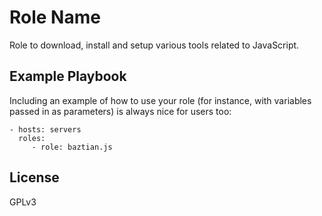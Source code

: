 Role Name
=========

Role to download, install and setup various tools related to JavaScript.

Example Playbook
----------------

Including an example of how to use your role (for instance, with variables passed in as parameters) is always nice for users too:

    - hosts: servers
      roles:
         - role: baztian.js

License
-------

GPLv3
